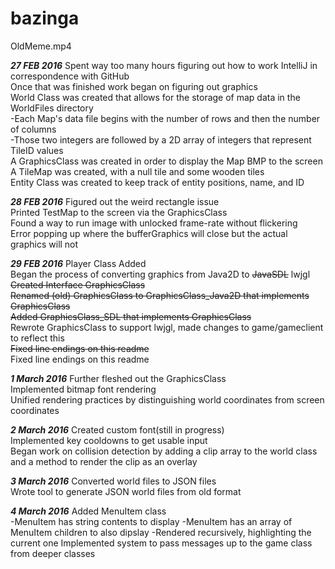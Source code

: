 # bazinga
OldMeme.mp4

***27 FEB 2016***
Spent way too many hours figuring out how to work IntelliJ in correspondence with GitHub  
Once that was finished work began on figuring out graphics  
World Class was created that allows for the storage of map data in the WorldFiles directory  
    -Each Map's data file begins with the number of rows and then the number of columns  
    -Those two integers are followed by a 2D array of integers that represent TileID values  
A GraphicsClass was created in order to display the Map BMP to the screen  
A TileMap was created, with a null tile and some wooden tiles  
Entity Class was created to keep track of entity positions, name, and ID  

***28 FEB 2016***
Figured out the weird rectangle issue  
Printed TestMap to the screen via the GraphicsClass  
Found a way to run image with unlocked frame-rate without flickering  
Error popping up where the bufferGraphics will close but the actual graphics will not  

***29 FEB 2016***
Player Class Added  
Began the process of converting graphics from Java2D to ~~JavaSDL~~ lwjgl  
~~Created Interface GraphicsClass  
Renamed (old) GraphicsClass to GraphicsClass_Java2D that implements GraphicsClass  
Added GraphicsClass_SDL that implements GraphicsClass~~  
Rewrote GraphicsClass to support lwjgl, made changes to game/gameclient to reflect this  
~~Fixed line endings on this readme~~  
Fixed line endings on this readme  

***1 March 2016***
Further fleshed out the GraphicsClass  
Implemented bitmap font rendering  
Unified rendering practices by distinguishing world coordinates from screen coordinates  

***2 March 2016***
Created custom font(still in progress)  
Implemented key cooldowns to get usable input  
Began work on collision detection by adding a clip array to the world class and a method to render the clip as an overlay  

***3 March 2016***
Converted world files to JSON files  
Wrote tool to generate JSON world files from old format  

***4 March 2016***
Added MenuItem class  
-MenuItem has string contents to display
-MenuItem has an array of MenuItem children to also dipslay
-Rendered recursively, highlighting the current one
Implemented system to pass messages up to the game class from deeper classes
